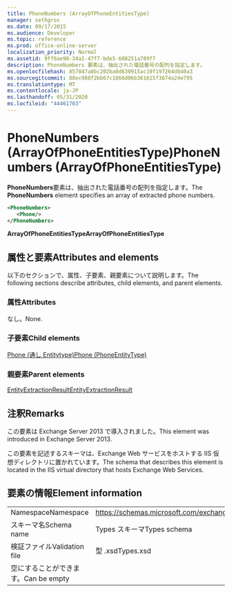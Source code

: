 ```yaml
---
title: PhoneNumbers (ArrayOfPhoneEntitiesType)
manager: sethgros
ms.date: 09/17/2015
ms.audience: Developer
ms.topic: reference
ms.prod: office-online-server
localization_priority: Normal
ms.assetid: 9ff6ae98-34a1-47f7-bde5-608251a789f7
description: PhoneNumbers 要素は、抽出された電話番号の配列を指定します。
ms.openlocfilehash: 857847a8bc202ba0d630915ac10f197264d840a3
ms.sourcegitcommit: 88ec988f2bb67c1866d06b361615f3674a24e795
ms.translationtype: MT
ms.contentlocale: ja-JP
ms.lasthandoff: 05/31/2020
ms.locfileid: "44461703"
---
```

# <a name="phonenumbers-arrayofphoneentitiestype"></a><span data-ttu-id="37550-103">PhoneNumbers (ArrayOfPhoneEntitiesType)</span><span class="sxs-lookup"><span data-stu-id="37550-103">PhoneNumbers (ArrayOfPhoneEntitiesType)</span></span>

<span data-ttu-id="37550-104">**PhoneNumbers**要素は、抽出された電話番号の配列を指定します。</span><span class="sxs-lookup"><span data-stu-id="37550-104">The **PhoneNumbers** element specifies an array of extracted phone numbers.</span></span> 
  
```XML
<PhoneNumbers>
   <Phone/>
</PhoneNumbers>
```

 <span data-ttu-id="37550-105">**ArrayOfPhoneEntitiesType**</span><span class="sxs-lookup"><span data-stu-id="37550-105">**ArrayOfPhoneEntitiesType**</span></span>
## <a name="attributes-and-elements"></a><span data-ttu-id="37550-106">属性と要素</span><span class="sxs-lookup"><span data-stu-id="37550-106">Attributes and elements</span></span>

<span data-ttu-id="37550-107">以下のセクションで、属性、子要素、親要素について説明します。</span><span class="sxs-lookup"><span data-stu-id="37550-107">The following sections describe attributes, child elements, and parent elements.</span></span>
  
### <a name="attributes"></a><span data-ttu-id="37550-108">属性</span><span class="sxs-lookup"><span data-stu-id="37550-108">Attributes</span></span>

<span data-ttu-id="37550-109">なし。</span><span class="sxs-lookup"><span data-stu-id="37550-109">None.</span></span>
  
### <a name="child-elements"></a><span data-ttu-id="37550-110">子要素</span><span class="sxs-lookup"><span data-stu-id="37550-110">Child elements</span></span>

[<span data-ttu-id="37550-111">Phone (通し Entitytype)</span><span class="sxs-lookup"><span data-stu-id="37550-111">Phone (PhoneEntityType)</span></span>](phone-phoneentitytype.md)
  
### <a name="parent-elements"></a><span data-ttu-id="37550-112">親要素</span><span class="sxs-lookup"><span data-stu-id="37550-112">Parent elements</span></span>

[<span data-ttu-id="37550-113">EntityExtractionResult</span><span class="sxs-lookup"><span data-stu-id="37550-113">EntityExtractionResult</span></span>](entityextractionresult.md)
  
## <a name="remarks"></a><span data-ttu-id="37550-114">注釈</span><span class="sxs-lookup"><span data-stu-id="37550-114">Remarks</span></span>

<span data-ttu-id="37550-115">この要素は Exchange Server 2013 で導入されました。</span><span class="sxs-lookup"><span data-stu-id="37550-115">This element was introduced in Exchange Server 2013.</span></span>
  
<span data-ttu-id="37550-116">この要素を記述するスキーマは、Exchange Web サービスをホストする IIS 仮想ディレクトリに置かれています。</span><span class="sxs-lookup"><span data-stu-id="37550-116">The schema that describes this element is located in the IIS virtual directory that hosts Exchange Web Services.</span></span>
  
## <a name="element-information"></a><span data-ttu-id="37550-117">要素の情報</span><span class="sxs-lookup"><span data-stu-id="37550-117">Element information</span></span>

|||
|:-----|:-----|
|<span data-ttu-id="37550-118">Namespace</span><span class="sxs-lookup"><span data-stu-id="37550-118">Namespace</span></span>  <br/> |https://schemas.microsoft.com/exchange/services/2006/types  <br/> |
|<span data-ttu-id="37550-119">スキーマ名</span><span class="sxs-lookup"><span data-stu-id="37550-119">Schema name</span></span>  <br/> |<span data-ttu-id="37550-120">Types スキーマ</span><span class="sxs-lookup"><span data-stu-id="37550-120">Types schema</span></span>  <br/> |
|<span data-ttu-id="37550-121">検証ファイル</span><span class="sxs-lookup"><span data-stu-id="37550-121">Validation file</span></span>  <br/> |<span data-ttu-id="37550-122">型 .xsd</span><span class="sxs-lookup"><span data-stu-id="37550-122">Types.xsd</span></span>  <br/> |
|<span data-ttu-id="37550-123">空にすることができます。</span><span class="sxs-lookup"><span data-stu-id="37550-123">Can be empty</span></span>  <br/> ||
   

